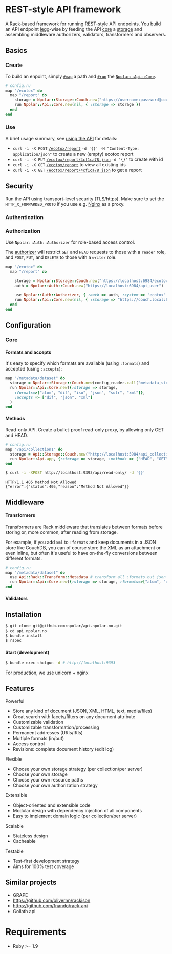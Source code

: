 # REST-style API framework

A [Rack](https://github.com/rack/rack)-based framework for running REST-style API endpoints.
You build an API endpoint [lego](http://lego.dk)-wise by feeding the API [core](https://github.com/npolar/api.npolar.no/wiki/Core) a [storage](https://github.com/npolar/api.npolar.no/wiki/Storage) and assembling
middleware authorizers, validators, transformers and observers.

## Basics
### Create
To build an enpoint, simply [`#map`](https://github.com/rack/rack/blob/master/lib/rack/builder.rb) a path
and [`#run`](http://m.onkey.org/ruby-on-rack-2-the-builder) the [`Npolar::Api::Core`]().

``` ruby
# config.ru
map "/ecotox" do
  map "/report" do
    storage = Npolar::Storage::Couch.new("https://username:password@couch.local:6984/ecotox_report")
    run Npolar::Api::Core.new(nil, { :storage => storage }) 
  end
end
```
### Use
A brief usage summary, see [using the API](https://github.com/npolar/api.npolar.no/wiki/Using-the-API) for details:
* `curl -i -X POST` [`/ecotox/report`](http://localhost:9393/ecotox/report) `-d '{}' -H "Content-Type: application/json"`  to create a new (empty) ecotox report
* `curl -i -X PUT` [`/ecotox/report/4cf1ca78.json`](http://localhost:9393/ecotox/report/4cf1ca78.json) `-d '{}'` to create with id
* `curl -i -X GET` [`/ecotox/report`](http://localhost:9393/ecotox/report/) to view all existing ids
* `curl -i -X GET` [`/ecotox/report/4cf1ca78.json`](http://localhost:9393/ecotox/report/4cf1ca78.json) to get a report

## Security
Run the API using transport-level security (TLS/https). 
Make sure to set the `HTTP_X_FORWARDED_PROTO` if you use e.g. [Nginx](http://wiki.nginx.org/HttpSslModule) as a proxy.

### Authentication

### Authorization
Use `Npolar::Auth::Authorizer` for role-based access control.

The [authorizer](https://github.com/npolar/api.npolar.no/wiki/Authorizer) will restrict `GET` and `HEAD` requests to those with a `reader` role,
and `POST`, `PUT`, and `DELETE` to those with a `writer` role.

``` ruby
map "/ecotox" do
  map "/report" do

    storage = Npolar::Storage::Couch.new("https://localhost:6984/ecotox_report")
    auth = Npolar::Auth::Couch.new("https://localhost:6984/api_user")
    
    use Npolar::Auth::Authorizer, { :auth => auth, :system => "ecotox" }
    run Npolar::Api::Core.new(nil, { :storage => "https://couch.local:6984/ecotox_report" }) 
  end
end
```
## Configuration

### Core

#### Formats and accepts
It's easy to specify which formats are available (using `:formats`) and accepted (using `:accepts`):
``` ruby
map "/metadata/dataset" do
  storage = Npolar::Storage::Couch.new(config_reader.call("metadata_storage.json"))
  run Npolar::Api::Core.new({:storage => storage,
    :formats=>["atom", "dif", "iso", "json", "solr", "xml"]},
    :accepts => ["dif", "json", "xml"]
  )
end

```

#### Methods

Read-only API. Create a bullet-proof read-only proxy, by allowing only GET and HEAD. 
``` ruby
# config.ru
map "/api/collection1" do
  storage = Api::Storage::Couch.new("http://localhost:5984/api_collection1")
  run Npolar::Api.app, {:storage => storage, :methods => ["HEAD", "GET"], :formats => ["json"]} 
end
```

``` sh
$ curl -i -XPOST http://localhost:9393/api/read-only/ -d '{}'
```
``` http
HTTP/1.1 405 Method Not Allowed
{"error":{"status":405,"reason":"Method Not Allowed"}}
```

## Middleware
#### Transformers
Transformers are Rack middleware that translates between formats before storing 
or, more common, after reading from storage.

For example, if you add `xml` to `:formats` and keep documents in a JSON store like CouchDB,
you can of course store the XML as an attachment or even inline, but often it's
useful to have on-the-fly conversions between different formats.

``` ruby
# config.ru
map "/metadata/dataset" do
  use Api::Rack::Transform::Metadata # transform all :formats but json
  run Npolar::Api::Core.new({:storage => storage, :formats=>["atom", "dif", "iso", "json", "xml"]}, :accepts => ["dif", "json", "xml"])
end
```

#### Validators




## Installation

``` sh
$ git clone git@github.com:npolar/api.npolar.no.git
$ cd api.npolar.no
$ bundle install
$ rspec
```

#### Start (development)
``` sh
$ bundle exec shotgun -d # http://localhost:9393
```
For production, we use unicorn + nginx


## Features

Powerful
* Store any kind of document (JSON, XML, HTML, text, media/files)
* Great search with facets/filters on any document attribute
* Customizable validation
* Customizable transformation/processing
* Permanent addresses (URIs/IRIs)
* Multiple formats (in/out)
* Access control
* Revisions: complete document history (edit log)

Flexible
* Choose your own storage strategy (per collection/per server)
* Choose your own storage 
* Choose your own resource paths
* Choose your own authorization strategy

Extensible
* Object-oriented and extensible code
* Modular design with dependency injection of all components
* Easy to implement domain logic (per collection/per server)

Scalable
* Stateless design
* Cacheable

Testable
* Test-first development strategy
* Aims for 100% test coverage



## Similar projects
* GRAPE
* https://github.com/olivernn/rackjson
* https://github.com/fnando/rack-api
* Goliath api
# Requirements
* Ruby >= 1.9
